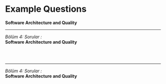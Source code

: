
<br/>
<br/>
<br/>
<br/>
<br/>
<br/>
<br/>
<br/>

# Example Questions 
__Software Architecture and Quality__


---

_Bölüm 4: Sorular :_
<br/>
__Software Architecture and Quality__

<br/>
<br/>

<Question
type="P"
question="ISO 25010 provides generic quality characteristics for software systems. How can quality requirements concerning these characteristics be made more concrete? Pick the two best alternatives."
:options="[
'By defining explicit interfaces',
'By creating a specific quality tree',
'By developing UI prototypes',
'By creating automatic tests',
'By discussing or writing scenarios'
]"
:correctAnswers="[1, 4]"
:requiredSelections="2"
explanation="Quality requirements are best concretized through specific quality trees and detailed scenarios that describe desired system behavior."
/>

---

_Bölüm 4: Sorular :_
<br/>
__Software Architecture and Quality__

<br/>
<br/>

<Question
type="P"
question="Which two the following are least likely to support a qualitative analysis of your software architecture?"
:options="[
'Quality scenarios',
'Project budget report',
'Architecture models',
'Static source code metrics',
'Performance metrics',
'Work breakdown structure'
]"
:correctAnswers="[1, 5]"
:requiredSelections="2"
explanation="Project management artifacts like budget reports and work breakdown structures are less relevant for qualitative architecture analysis compared to technical metrics and models."
/>
 